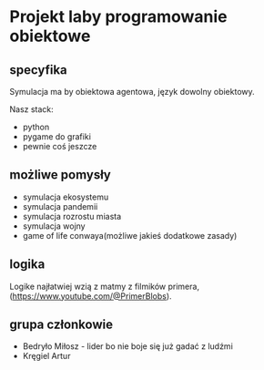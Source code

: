 # Projekt laby programowanie obiektowe

## specyfika

Symulacja ma by obiektowa agentowa, język dowolny obiektowy.

Nasz stack:

- python
- pygame do grafiki
- pewnie coś jeszcze

## możliwe pomysły

- symulacja ekosystemu
- symulacja pandemii
- symulacja rozrostu miasta
- symulacja wojny
- game of life conwaya(możliwe jakieś dodatkowe zasady)

## logika

Logike najłatwiej wzią z matmy z filmików primera, (https://www.youtube.com/@PrimerBlobs).

## grupa członkowie

- Bedryło Miłosz - lider bo nie boje się już gadać z ludźmi
- Kręgiel Artur
